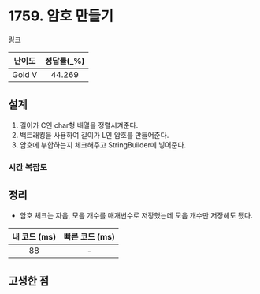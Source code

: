 # 1759. 암호 만들기

[링크](https://www.acmicpc.net/problem/1759)

| 난이도 | 정답률(\_%) |
| :----: | :---------: |
| Gold V |   44.269    |

## 설계

1. 길이가 C인 char형 배열을 정렬시켜준다.
2. 백트래킹을 사용하여 길이가 L인 암호를 만들어준다.
3. 암호에 부합하는지 체크해주고 StringBuilder에 넣어준다.

### 시간 복잡도

## 정리

- 암호 체크는 자음, 모음 개수를 매개변수로 저장했는데 모음 개수만 저장해도 됐다.

| 내 코드 (ms) | 빠른 코드 (ms) |
| :----------: | :------------: |
|      88      |       -        |

## 고생한 점

